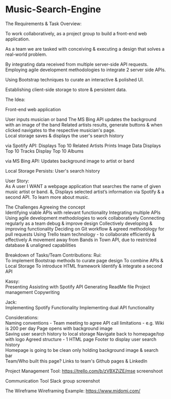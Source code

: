 # Music-Search-Engine
 
The Requirements & Task Overview:  

To work collaboratively, as a project group to build a front-end web application. 

As a team we are tasked with conceiving & executing a design that solves a real-world problem. 

By integrating data received from multiple server-side API requests. 
Employing agile development methodologies to integrate 2 server side APIs. 

Using Bootstrap techniques to curate an interactive & polished UI. 

Establishing client-side storage to store & persistent data.

The Idea: 

Front-end web application

User inputs musician or band
The MS Bing API updates the background with an image of the band 
Related artists results, generate buttons & when clicked navigates to the respective musician's page.  
Local storage saves & displays the user's search history 

via Spotify API: 
    Displays Top 10 Related Artists
    Prints Image Data
    Displays Top 10 Tracks 
    Display Top 10 Albums

via MS Bing API: 
    Updates background image to artist or band 
   

Local Storage Persists: 
    User's search history 

User Story:  
As A user
I WANT a webpage application that searches the name of given music artist or band. 
&, Displays selected artist’s information via Spotify & a second API. 
To learn more about music.

The Challenges 
Agreeing the concept  
Identifying viable APIs with relevant functionality 
Integrating multiple APIs
Using agile development methodologies to work collaboratively
Connecting regularly as a team debug & improve design 
Collectively developing & improving functionality 
Deciding on Git workflow & agreed methodology for pull requests
Using Trello team technology - to collaborate efficiently & effectively
A movement away from Bands in Town API, due to restricted database & unaligned capabilities

Breakdown of Tasks/Team Contributions: 
Rui:   
To implement Bootstrap methods to curate page design 
To combine APIs & Local Storage 
To introduce HTML framework 
Identify & integrate a second API

Kassy:  
Presenting 
Assisting with Spotify API 
Generating ReadMe file 
Project management 
Copywriting

Jack:  
Implementing Spotify Functionality 
Implementing dual API functionality

Considerations:  
Naming conventions - Team meeting to agree 
API call limitations - e.g. Wiki is 200 per day
Page opens with background image   
Saving user search history to local storage 
Navigate back to homepage/top with logo 
Agreed structure - 1 HTML page 
Footer to display user search history  
Homepage is going to be clean only holding background image & search bar  
Team/Who built this page? Links to team's Github pages & LinkedIn 

Project Management Tool: 
https://trello.com/b/zVBXZjZE/mse 
screenshoot 

Communication Tool 
Slack group screenshot

The Wireframe
Wireframing Example:  https://www.midomi.com/ 